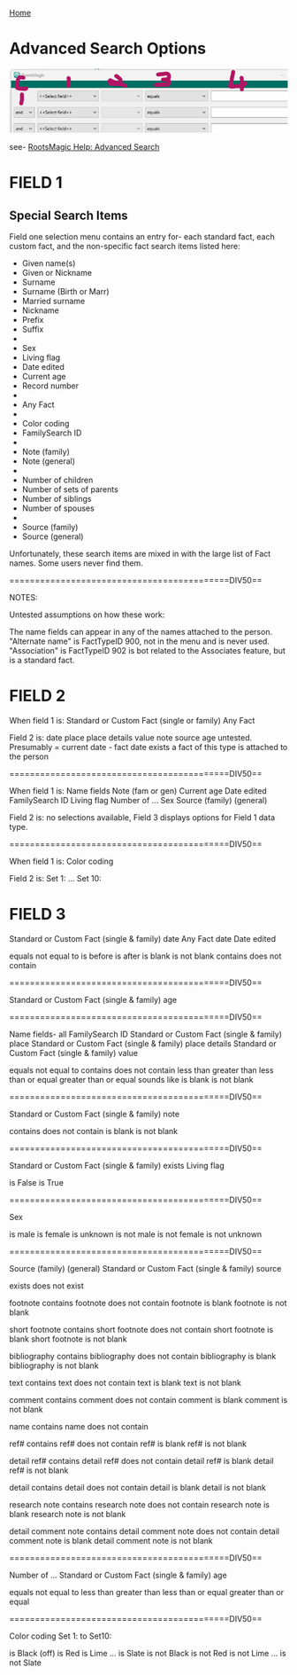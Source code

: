 
[Home](/index.html)

# Advanced Search Options

![screen capture](Advanced_Search_UI.png)

see- [RootsMagic Help: Advanced Search](https://help.rootsmagic.com/RM9/person-search--(advanced).html)


# FIELD 1
## Special Search Items
Field one selection menu contains an entry for-
each standard fact, each custom fact, and the non-specific fact search items listed here:

* Given name(s)
* Given or Nickname
* Surname
* Surname (Birth or Marr)
* Married surname
* Nickname
* Prefix
* Suffix
* 
* Sex
* Living flag
* Date edited
* Current age
* Record number
* 
* Any Fact
* 
* Color coding
* FamilySearch ID
* 
* Note (family)
* Note (general)
* 
* Number of children
* Number of sets of parents
* Number of siblings
* Number of spouses
* 
* Source (family)
* Source (general)


Unfortunately, these search items are mixed in with the large list of Fact names. Some users never find them.

===========================================DIV50==

NOTES:

Untested assumptions on how these work:

The name fields can appear in any of the names attached to the person.
"Alternate name" is FactTypeID 900, not in the menu and is never used.
"Association" is FactTypeID 902 is bot related to the Associates feature, but is a standard fact.

# FIELD 2
When field 1 is:
Standard or Custom Fact (single or family)
Any Fact

Field 2 is:
date
place
place details
value
note
source
age			untested. Presumably = current date - fact date
exists		a fact of this type is attached to the person

===========================================DIV50==

When field 1 is:
Name fields
Note (fam or gen)
Current age
Date edited
FamilySearch ID
Living flag
Number of ...
Sex
Source (family) (general)

Field 2 is:
no selections available, Field 3 displays options for Field 1 data type.

===========================================DIV50==

When field 1 is:
Color coding

Field 2 is:
Set 1:
...
Set 10:

# FIELD 3

Standard or Custom Fact (single & family)   date
Any Fact        date
Date edited     <blank>

equals
not equal to
is before
is after
is blank
is not blank
contains
does not contain

===========================================DIV50==

Standard or Custom Fact (single & family)   age


===========================================DIV50==

Name fields- all      <blank>
FamilySearch ID     <blank>
Standard or Custom Fact (single & family)   place
Standard or Custom Fact (single & family)   place details
Standard or Custom Fact (single & family)   value


equals
not equal to
contains
does not contain
less than
greater than
less than or equal
greater than or equal
sounds like
is blank
is not blank

===========================================DIV50==

Standard or Custom Fact (single & family)   note

contains
does not contain
is blank
is not blank

===========================================DIV50==

Standard or Custom Fact (single & family)   exists
Living flag    <blank>

is False
is True

===========================================DIV50==

Sex

is male
is female
is unknown
is not male
is not female
is not unknown

===========================================DIV50==

Source (family) (general)
Standard or Custom Fact (single & family)   source

exists
does not exist

footnote contains
footnote does not contain
footnote is blank
footnote is not blank

short footnote contains
short footnote does not contain
short footnote is blank
short footnote is not blank

bibliography contains
bibliography does not contain
bibliography is blank
bibliography is not blank

text contains
text does not contain
text is blank
text is not blank

comment contains
comment does not contain
comment is blank
comment is not blank

name contains
name does not contain

ref# contains
ref# does not contain
ref# is blank
ref# is not blank

detail ref# contains
detail ref# does not contain
detail ref# is blank
detail ref# is not blank

detail contains
detail does not contain
detail is blank
detail is not blank

research note contains
research note does not contain
research note is blank
research note is not blank

detail comment note contains
detail comment note does not contain
detail comment note is blank
detail comment note is not blank


===========================================DIV50==

Number of ...
Standard or Custom Fact (single & family)   age


equals
not equal to
less than
greater than
less than or equal
greater than or equal

===========================================DIV50==

Color coding     Set 1: to Set10:

is Black (off)
is Red
is Lime
...
is Slate
is not Black
is not Red
is not Lime
...
is not Slate

